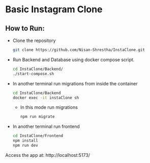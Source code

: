 # Basic Instagram Clone

## How to Run:

- Clone the repository
  ```bash
  git clone https://github.com/Nisan-Shrestha/InstaClone.git
  ```
- Run Backend and Database using docker compose script.
  ```bash
  cd InstaClone/Backend/
  ./start-compose.sh
  ```
- In another terminal run migrations from inside the container

  ```bash
  cd InstaClone/Backend
  docker exec -it instaClone sh
  ```

  - In this mode run migrations
    ```bash
    npm run migrate
    ```

- In another terminal run frontend

  ```bash
  cd InstaClone/Frontend
  npm install
  npm run dev
  ```

Access the app at:
http://localhost:5173/
